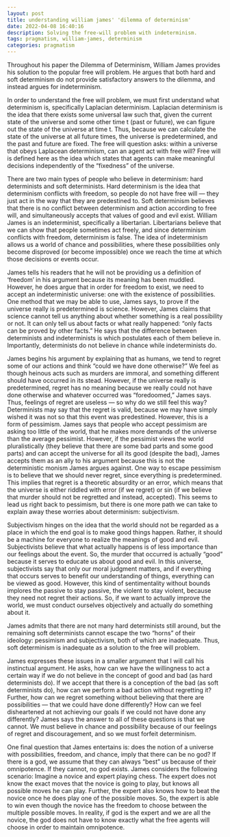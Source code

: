 ```yaml
---
layout: post
title: understanding william james' 'dilemma of determinism'
date: 2022-04-08 16:40:16
description: Solving the free-will problem with indeterminism.
tags: pragmatism, william-james, determinism
categories: pragmatism
---
```


Throughout his paper the Dilemma of Determinism, William James provides his solution to the popular free will problem. He argues that both hard and soft determinism do not provide satisfactory answers to the dilemma, and instead argues for indeterminism.

In order to understand the free will problem, we must first understand what determinism is, specifically Laplacian determinism. Laplacian determinism is the idea that there exists some universal law such that, given the current state of the universe and some other time t (past or future), we can figure out the state of the universe at time t. Thus, because we can calculate the state of the universe at all future times, the universe is predetermined, and the past and future are fixed. The free will question asks: within a universe that obeys Laplacean determinism, can an agent act with free will? Free will is defined here as the idea which states that agents can make meaningful decisions independently of the “fixedness” of the universe.

There are two main types of people who believe in determinism: hard determinists and soft determinists. Hard determinism is the idea that determinism conflicts with freedom, so people do not have free will — they just act in the way that they are predestined to. Soft determinism believes that there is no conflict between determinism and action according to free will, and simultaneously accepts that values of good and evil exist. William James is an indeterminist, specifically a libertarian. Libertarians believe that we can show that people sometimes act freely, and since determinism conflicts with freedom, determinism is false. The idea of indeterminism allows us a world of chance and possibilities, where these possibilities only become disproved (or become impossible) once we reach the time at which those decisions or events occur.

James tells his readers that he will not be providing us a definition of ‘freedom’ in his argument because its meaning has been muddled. However, he does argue that in order for freedom to exist, we need to accept an indeterministic universe: one with the existence of possibilities. One method that we may be able to use, James says, to prove if the universe really is predetermined is science. However, James claims that science cannot tell us anything about whether something is a real possibility or not. It can only tell us about facts or what really happened: “only facts can be proved by other facts.” He says that the difference between determinists and indeterminists is which postulates each of them believe in. Importantly, determinists do not believe in chance while indeterminists do.

James begins his argument by explaining that as humans, we tend to regret some of our actions and think “could we have done otherwise?” We feel as though heinous acts such as murders are immoral, and something different should have occurred in its stead. However, if the universe really is predetermined, regret has no meaning because we really could not have done otherwise and whatever occurred was “foredoomed,” James says. Thus, feelings of regret are useless — so why do we still feel this way? Determinists may say that the regret is valid, because we may have simply wished it was not so that this event was predestined. However, this is a form of pessimism. James says that people who accept pessimism are asking too little of the world, that he makes more demands of the universe than the average pessimist. However, if the pessimist views the world pluralistically (they believe that there are some bad parts and some good parts) and can accept the universe for all its good (despite the bad), James accepts them as an ally to his argument because this is not the deterministic monism James argues against. One way to escape pessimism is to believe that we should never regret, since everything is predetermined. This implies that regret is a theoretic absurdity or an error, which means that the universe is either riddled with error (if we regret) or sin (if we believe that murder should not be regretted and instead, accepted). This seems to lead us right back to pessimism, but there is one more path we can take to explain away these worries about determinism: subjectivism.

Subjectivism hinges on the idea that the world should not be regarded as a place in which the end goal is to make good things happen. Rather, it should be a machine for everyone to realize the meanings of good and evil. Subjectivists believe that what actually happens is of less importance than our feelings about the event. So, the murder that occurred is actually “good” because it serves to educate us about good and evil. In this universe, subjectivists say that only our moral judgment matters, and if everything that occurs serves to benefit our understanding of things, everything can be viewed as good. However, this kind of sentimentality without bounds implores the passive to stay passive, the violent to stay violent, because they need not regret their actions. So, if we want to actually improve the world, we must conduct ourselves objectively and actually do something about it.

James admits that there are not many hard determinists still around, but the remaining soft determinists cannot escape the two “horns” of their ideology: pessimism and subjectivism, both of which are inadequate. Thus, soft determinism is inadequate as a solution to the free will problem.

James expresses these issues in a smaller argument that I will call his instinctual argument. He asks, how can we have the willingness to act a certain way if we do not believe in the concept of good and bad (as hard determinists do). If we accept that there is a conception of the bad (as soft determinists do), how can we perform a bad action without regretting it? Further, how can we regret something without believing that there are possibilities — that we could have done differently? How can we feel disheartened at not achieving our goals if we could not have done any differently? James says the answer to all of these questions is that we cannot. We must believe in chance and possibility because of our feelings of regret and discouragement, and so we must forfeit determinism.

One final question that James entertains is: does the notion of a universe with possibilities, freedom, and chance, imply that there can be no god? If there is a god, we assume that they can always “best” us because of their omnipotence. If they cannot, no god exists. James considers the following scenario: Imagine a novice and expert playing chess. The expert does not know the exact moves that the novice is going to play, but knows all possible moves he can play. Further, the expert also knows how to beat the novice once he does play one of the possible moves. So, the expert is able to win even though the novice has the freedom to choose between the multiple possible moves. In reality, if god is the expert and we are all the novice, the god does not have to know exactly what the free agents will choose in order to maintain omnipotence.

